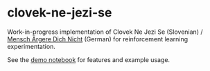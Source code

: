 # clovek-ne-jezi-se

Work-in-progress implementation of Clovek Ne Jezi Se (Slovenian) / [Mensch Ärgere Dich Nicht](https://de.wikipedia.org/wiki/Mensch_%C3%A4rgere_Dich_nicht) (German) for reinforcement learning experimentation.

See the [demo notebook](notebooks/demo.ipynb) for features and example usage.
